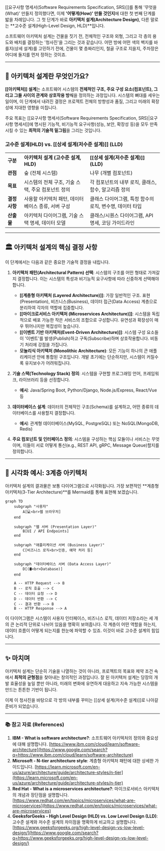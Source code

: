 [[요구사항 명세서(Software Requirements Specification, SRS)]]를 통해 '무엇을(What)' 만들지 정의했다면, 이제 **'어떻게(How)' 만들 것인지**에 대한 첫 번째 단계를 밟을 차례입니다. 그 첫 단계가 바로 **아키텍처 설계(Architecture Design)**, 다른 말로는 **고수준 설계(High-Level Design, HLD)**입니다.

소프트웨어 아키텍처 설계는 건물을 짓기 전, 전체적인 구조와 외형, 그리고 각 층의 용도와 배치를 결정하는 '청사진'을 그리는 것과 같습니다. 어떤 방에 어떤 색의 벽지를 바를지(상세 설계)를 고민하기 전에, 건물이 몇 층짜리인지, 철골 구조로 지을지, 주차장은 어디에 둘지를 먼저 정하는 것이죠.

---

## 🎯 아키텍처 설계란 무엇인가요?

**[[아키텍처]] 설계**는 소프트웨어 시스템의 **전체적인 구조, 주요 구성 요소(컴포넌트), 그리고 그들 사이의 관계와 상호작용 방식**을 정의하는 과정입니다. 시스템의 뼈대를 세우는 일이며, 이 단계에서 내려진 결정은 프로젝트 전체의 방향성과 품질, 그리고 미래의 확장성에 지대한 영향을 미칩니다.

주요 목표는 [[요구사항 명세서(Software Requirements Specification, SRS)|요구사항 명세서]]에 명시된 기능적, 비기능적 요구사항(성능, 보안, 확장성 등)을 모두 만족시킬 수 있는 **최적의 기술적 밑그림**을 그리는 것입니다.

### 고수준 설계(HLD) vs. [[상세 설계(저수준 설계)]] (LLD)

|   |   |   |
|---|---|---|
|**구분**|**아키텍처 설계 (고수준 설계, HLD)**|**[[상세 설계(저수준 설계)]] (LLD)**|
|**관점**|숲 (전체 시스템)|나무 (개별 컴포넌트)|
|**목표**|시스템의 전체 구조, 기술 스택, 주요 컴포넌트 정의|각 컴포넌트의 내부 로직, 클래스, 함수, 알고리즘 정의|
|**결정사항**|사용할 아키텍처 패턴, 데이터베이스 종류, 서버 구성|클래스 다이어그램, 특정 함수의 로직, 변수명, 데이터 타입|
|**산출물**|아키텍처 다이어그램, 기술 스택 명세, 데이터 모델|클래스/시퀀스 다이어그램, API 명세, 코딩 가이드라인|

---

## 🏛️ 아키텍처 설계의 핵심 결정 사항

이 단계에서는 다음과 같은 중요한 기술적 결정을 내립니다.

1. **아키텍처 패턴(Architectural Pattern) 선택**: 시스템의 구조를 어떤 형태로 가져갈지 결정합니다. 이는 시스템의 특성과 비기능적 요구사항에 따라 신중하게 선택해야 합니다.
    
    - **[[계층형 아키텍처 (Layered Architecture)]]**: 가장 일반적인 구조. 표현(Presentation), 비즈니스(Business), 데이터 접근(Data Access) 계층으로 분리하여 각자의 역할에 집중합니다.
    - **[[마이크로서비스 아키텍처 (Microservices Architecture)]]**: 시스템을 독립적으로 배포 가능한 작은 서비스의 조합으로 구성합니다. 유연성과 확장성이 매우 뛰어나지만 복잡성이 높습니다.
    - **[[이벤트 기반 아키텍처(Event-Driven Architecture)]]**: 시스템 구성 요소들이 '이벤트'를 발생(Publish)하고 구독(Subscribe)하며 상호작용합니다. 비동기 처리에 강점을 가집니다.
    - **모놀리식 아키텍처 (Monolithic Architecture)**: 모든 기능이 하나의 큰 애플리케이션 안에 통합된 구조입니다. 개발 초기에는 단순하지만, 시스템이 커질수록 유지보수가 어려워집니다.
2. **기술 스택(Technology Stack) 정의**: 시스템을 구현할 프로그래밍 언어, 프레임워크, 라이브러리 등을 선정합니다.
    
    - **예시**: Java/Spring Boot, Python/Django, Node.js/Express, React/Vue 등
3. **데이터베이스 설계**: 데이터의 전체적인 구조(Schema)를 설계하고, 어떤 종류의 데이터베이스를 사용할지 결정합니다.
    
    - **예시**: 관계형 데이터베이스(MySQL, PostgreSQL) 또는 NoSQL(MongoDB, Redis)
4. **주요 컴포넌트 및 인터페이스 정의**: 시스템을 구성하는 핵심 모듈이나 서비스는 무엇이며, 이들이 서로 어떻게 통신(e.g., REST API, gRPC, Message Queue)할지를 정의합니다.
    

---

## 🎨 시각화 예시: 3계층 아키텍처

아키텍처 설계의 결과물은 보통 다이어그램으로 시각화됩니다. 가장 보편적인 **계층형 아키텍처(3-Tier Architecture)**를 Mermaid를 통해 표현해 보겠습니다.

```mermaid
graph TD
    subgraph "사용자"
        A[💻<br>웹 브라우저]
    end

    subgraph "웹 서버 (Presentation Layer)"
        B[UI / API Endpoints]
    end

    subgraph "애플리케이션 서버 (Business Layer)"
        C[비즈니스 로직<br>인증, 예약 처리 등]
    end

    subgraph "데이터베이스 서버 (Data Access Layer)"
        D[(🛢️<br>Database)]
    end

    A -- HTTP Request --> B
    B -- 로직 호출 --> C
    C -- 데이터 요청 --> D
    D -- 데이터 반환 --> C
    C -- 결과 반환 --> B
    B -- HTTP Response --> A
```


이 다이어그램은 시스템이 사용자 인터페이스, 비즈니스 로직, 데이터 저장소라는 세 개의 큰 논리적 단위로 나뉘어 있음을 명확히 보여줍니다. 각 계층이 어떤 역할을 하는지, 데이터 흐름이 어떻게 되는지를 한눈에 파악할 수 있죠. 이것이 바로 고수준 설계의 힘입니다.

---

## ✨ 마치며

아키텍처 설계는 단순히 기술을 나열하는 것이 아니라, 프로젝트의 목표와 제약 조건 속에서 **최적의 균형점**을 찾아내는 창의적인 과정입니다. 잘 된 아키텍처 설계는 당장의 개발 효율성을 높일 뿐만 아니라, 미래의 변화에 유연하게 대응하고 지속 가능한 시스템을 만드는 튼튼한 기반이 됩니다.

이제 이 청사진을 바탕으로 각 방의 내부를 꾸미는 [[상세 설계(저수준 설계)]]로 나아갈 준비가 되었습니다.

---

### 📚 참고 자료 (References)

1. **IBM - What is software architecture?**: 소프트웨어 아키텍처의 정의와 중요성에 대해 설명합니다. [https://www.ibm.com/cloud/learn/software-architecture](https://www.google.com/search?q=https://www.ibm.com/cloud/learn/software-architecture)
2. **Microsoft - N-tier architecture style**: 계층형 아키텍처 패턴에 대한 상세한 가이드입니다. [https://learn.microsoft.com/en-us/azure/architecture/guide/architecture-styles/n-tier](https://learn.microsoft.com/en-us/azure/architecture/guide/architecture-styles/n-tier)
3. **Red Hat - What is a microservices architecture?**: 마이크로서비스 아키텍처의 개념과 장단점을 설명합니다. [https://www.redhat.com/en/topics/microservices/what-are-microservices](https://www.redhat.com/en/topics/microservices/what-are-microservices)
4. **GeeksforGeeks - High Level Design (HLD) vs. Low Level Design (LLD)**: 고수준 설계와 저수준 설계의 차이점을 명확하게 비교하고 설명합니다. [https://www.geeksforgeeks.org/high-level-design-vs-low-level-design/](https://www.google.com/search?q=https://www.geeksforgeeks.org/high-level-design-vs-low-level-design/)